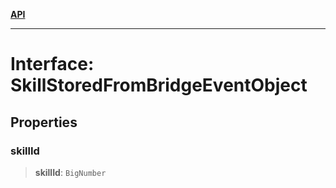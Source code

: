 [**API**](../../../README.md)

***

# Interface: SkillStoredFromBridgeEventObject

## Properties

### skillId

> **skillId**: `BigNumber`
